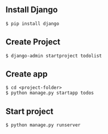 ## Install Django
    $ pip install django

## Create Project
    $ django-admin startproject todolist    

## Create app
    $ cd <project-folder>
    $ python manage.py startapp todos

## Start project
    $ python manage.py runserver